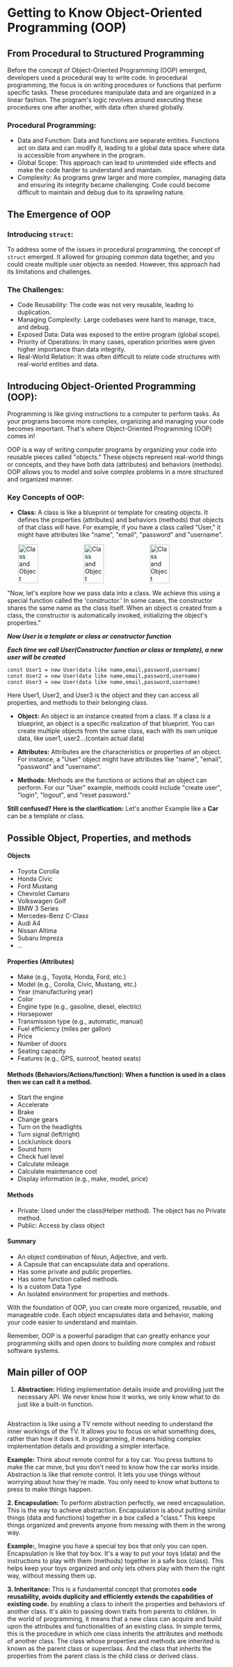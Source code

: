 # Getting to Know Object-Oriented Programming (OOP)

## From Procedural to Structured Programming

Before the concept of Object-Oriented Programming (OOP) emerged, developers used a procedural way to write code. In procedural programming, the focus is on writing procedures or functions that perform specific tasks. These procedures manipulate data and are organized in a linear fashion. The program's logic revolves around executing these procedures one after another, with data often shared globally.

### Procedural Programming:
- Data and Function: Data and functions are separate entities. Functions act on data and can modify it, leading to a global data space where data is accessible from anywhere in the program.
- Global Scope: This approach can lead to unintended side effects and make the code harder to understand and maintain.
- Complexity: As programs grew larger and more complex, managing data and ensuring its integrity became challenging. Code could become difficult to maintain and debug due to its sprawling nature.

## The Emergence of OOP

### Introducing `struct`:

To address some of the issues in procedural programming, the concept of `struct` emerged. It allowed for grouping common data together, and you could create multiple user objects as needed. However, this approach had its limitations and challenges.

### The Challenges:
- Code Reusability: The code was not very reusable, leading to duplication.
- Managing Complexity: Large codebases were hard to manage, trace, and debug.
- Exposed Data: Data was exposed to the entire program (global scope).
- Priority of Operations: In many cases, operation priorities were given higher importance than data integrity.
- Real-World Relation: It was often difficult to relate code structures with real-world entities and data.

## Introducing Object-Oriented Programming (OOP):

Programming is like giving instructions to a computer to perform tasks. As your programs become more complex, organizing and managing your code becomes important. That's where Object-Oriented Programming (OOP) comes in!

OOP is a way of writing computer programs by organizing your code into reusable pieces called "objects." These objects represent real-world things or concepts, and they have both data (attributes) and behaviors (methods). OOP allows you to model and solve complex problems in a more structured and organized manner.

### Key Concepts of OOP:

- **Class:** A class is like a blueprint or template for creating objects. It defines the properties (attributes) and behaviors (methods) that objects of that class will have. For example, if you have a class called "User," it might have attributes like "name", "email", "password" and "username". 

<div style="display:flex; justify-content:center;">
  <img src="https://github.com/Mynuddin-dev/JavaScripT/blob/main/13.%20OOP/Class.png" alt="Class and Object" width="30%" style="margin: auto 0;" />
  <img src="https://github.com/Mynuddin-dev/JavaScripT/blob/main/13.%20OOP/Constructor.png" alt="Class and Object" alt="Image 2" width="30%"/>
  <img src="https://github.com/Mynuddin-dev/JavaScripT/blob/main/13.%20OOP/Object.png" alt="Class and Object" alt="Image 3" width="30%"/>
</div>

"Now, let's explore how we pass data into a class. We achieve this using a special function called the 'constructor.' In some cases, the constructor shares the same name as the class itself. When an object is created from a class, the constructor is automatically invoked, initializing the object's properties."

***Now User is a template or class or constructor function***

***Each time we call User(Constructor function or class or template), a new user will be created***

```
const User1 = new User(data like name,email,password,username)
const User2 = new User(data like name,email,password,username)
const User3 = new User(data like name,email,password,username)
```

Here User1, User2, and User3 is the object and they can access all properties, and methods to their belonging class.

- **Object:** An object is an instance created from a class. If a class is a blueprint, an object is a specific realization of that blueprint. You can create multiple objects from the same class, each with its own unique data, like user1, user2...(contain actual data)

- **Attributes:** Attributes are the characteristics or properties of an object. For instance, a "User" object might have attributes like "name", "email", "password" and "username".

- **Methods:** Methods are the functions or actions that an object can perform. For our "User" example, methods could include "create user", "login", "logout", and "reset password."

**Still confused? Here is the clarification:** Let's another Example like a **Car** can be a template or class. 
## Possible Object, Properties, and methods
#### Objects
- Toyota Corolla
- Honda Civic
- Ford Mustang
- Chevrolet Camaro
- Volkswagen Golf
- BMW 3 Series
- Mercedes-Benz C-Class
- Audi A4
- Nissan Altima
- Subaru Impreza
- ...

#### Properties (Attributes)
- Make (e.g., Toyota, Honda, Ford, etc.)
- Model (e.g., Corolla, Civic, Mustang, etc.)
- Year (manufacturing year)
- Color
- Engine type (e.g., gasoline, diesel, electric)
- Horsepower
- Transmission type (e.g., automatic, manual)
- Fuel efficiency (miles per gallon)
- Price
- Number of doors
- Seating capacity
- Features (e.g., GPS, sunroof, heated seats)

#### Methods (Behaviors/Actions/function): When a function is used in a class then we can call it a method.
- Start the engine
- Accelerate
- Brake
- Change gears
- Turn on the headlights
- Turn signal (left/right)
- Lock/unlock doors
- Sound horn
- Check fuel level
- Calculate mileage
- Calculate maintenance cost
- Display information (e.g., make, model, price)

#### Methods 
  - Private: Used under the class(Helper method). The object has no Private method.
  - Public: Access by class object

#### Summary
  - An object combination of Noun, Adjective, and verb.
  - A Capsule that can encapsulate data and operations.
  - Has some private and public properties.
  - Has some function called methods.
  - Is a custom Data Type
  - An Isolated environment for properties and methods.

With the foundation of OOP, you can create more organized, reusable, and manageable code. Each object encapsulates data and behavior, making your code easier to understand and maintain.

Remember, OOP is a powerful paradigm that can greatly enhance your programming skills and open doors to building more complex and robust software systems.



## Main piller of OOP

1. **Abstraction:** Hiding implementation details inside and providing just the necessary API. We never know how it works, we only know what to do just like a built-in function.

<img src="https://github.com/Mynuddin-dev/JavaScripT/blob/main/13.%20OOP/buitin.png" alt="" alt=""/>

Abstraction is like using a TV remote without needing to understand the inner workings of the TV. It allows you to focus on what something does, rather than how it does it. In programming, it means hiding complex implementation details and providing a simpler interface.

**Example:** Think about remote control for a toy car. You press buttons to make the car move, but you don't need to know how the car works inside. Abstraction is like that remote control. It lets you use things without worrying about how they're made. You only need to know what buttons to press to make things happen.

**2.  Encapsulation:** To perform abstraction perfectly, we need encapsulation. This is the way to achieve abstraction. Encapsulation is about putting similar things (data and functions) together in a box called a "class." This keeps things organized and prevents anyone from messing with them in the wrong way.

**Example:**, Imagine you have a special toy box that only you can open. Encapsulation is like that toy box. It's a way to put your toys (data) and the instructions to play with them (methods) together in a safe box (class). This helps keep your toys organized and only lets others play with them the right way, without messing them up.

**3. Inheritance:** This is a fundamental concept that promotes **code reusability, avoids duplicity and efficiently extends the capabilities of existing code.** by enabling a class to inherit the properties and behaviors of another class. It's akin to passing down traits from parents to children. In the world of programming, it means that a new class can acquire and build upon the attributes and functionalities of an existing class.
In simple terms, this is the procedure in which one class inherits the attributes and methods of another class. The class whose properties and methods are inherited is known as the parent class or superclass. And the class that inherits the properties from the parent class is the child class or derived class.
